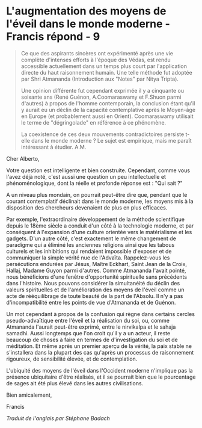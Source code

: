 # L'augmentation des moyens de l'éveil dans le monde moderne - Francis répond - 9

>Ce que des aspirants sincères ont expérimenté après une vie complète d'intenses efforts à l'époque des Védas, est rendu accessible actuellement dans un temps plus court par l'application directe du haut raisonnement humain. Une telle méthode fut adoptée par Shri Atmananda (Introduction aux "Notes" par Nitya Tripta). 
>
>Une opinion différente fut cependant exprimée il y a cinquante ou soixante ans (René Guénon, A.Coomaraswamy et F.Shuon parmi d'autres) à propos de l'homme contemporain, la conclusion étant qu'il y aurait eu un déclin de la capacité contemplative après le Moyen-âge en Europe (et probablement aussi en Orient). Coomaraswamy utilisait le terme de "dégringolade" en référence à ce phénomène. 
>
>La coexistence de ces deux mouvements contradictoires persiste t-elle dans le monde moderne ? Le sujet est empirique, mais me paraît intéressant à étudier. A.M.

Cher Alberto,

Votre question est intelligente et bien construite. Cependant, comme vous l'avez déjà noté, c'est aussi une question un peu intellectuelle et phénoménologique, dont la réelle et profonde réponse est : "Qui sait ?" 

A un niveau plus mondain, on pourrait peut-être dire que, pendant que le courant contemplatif déclinait dans le monde moderne, les moyens mis à la disposition des chercheurs devenaient de plus en plus efficaces. 

Par exemple, l'extraordinaire développement de la méthode scientifique depuis le 18ème siècle a conduit d'un côté à la technologie moderne, et par conséquent à l'expansion d'une culture orientée vers le matérialisme et les gadgets. D'un autre côté, c'est exactement le même changement de paradigme qui a éliminé les anciennes religions ainsi que les tabous culturels et les inhibitions qui rendaient impossible d'exposer et de communiquer la simple vérité nue de l'Advaïta. Rappelez-vous les persécutions endurées par Jésus, Maître Eckhart, Saint Jean de la Croix, Hallaj, Madame Guyon parmi d'autres. Comme Atmananda l'avait pointé, nous bénéficions d'une fenêtre d'opportunité spirituelle sans précédents dans l'histoire. Nous pouvons considérer la simultanéité du déclin des valeurs spirituelles et de l'amélioration des moyens de l'éveil comme un acte de rééquilibrage de toute beauté de la part de l'Absolu. Il n'y a pas d'incompatibilité entre les points de vue d'Atmananda et de Guénon.

Un mot cependant à propos de la confusion qui règne dans certains cercles pseudo-advaïtique entre l'éveil et la réalisation du soi, ou, comme Atmananda l'aurait peut-être exprimé, entre le nirvikalpa et le sahaja samadhi. Aussi longtemps que l'on croit qu'il y a un acteur, il reste beaucoup de choses à faire en termes de d'investigation du soi et de méditation. Et même après un premier aperçu de la vérité, la paix stable ne s'installera dans la plupart des cas qu'après un processus de raisonnement rigoureux, de sensibilité élevée, et de contemplation.

L'ubiquité des moyens de l'éveil dans l'Occident moderne n'implique pas la présence ubiquitaire d'être réalisés, et il se pourrait bien que le pourcentage de sages ait été plus élevé dans les autres civilisations.

Bien amicalement,

Francis

_Traduit de l'anglais par Stéphane Badach_

